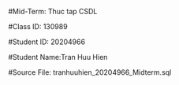 #Mid-Term: Thuc tap CSDL 

#Class ID: 130989 

#Student ID: 20204966

#Student Name:Tran Huu Hien

#Source File: tranhuuhien_20204966_Midterm.sql 
